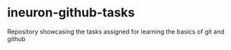 # ineuron-github-tasks
Repository showcasing the tasks assigned for learning the basics of git and github
